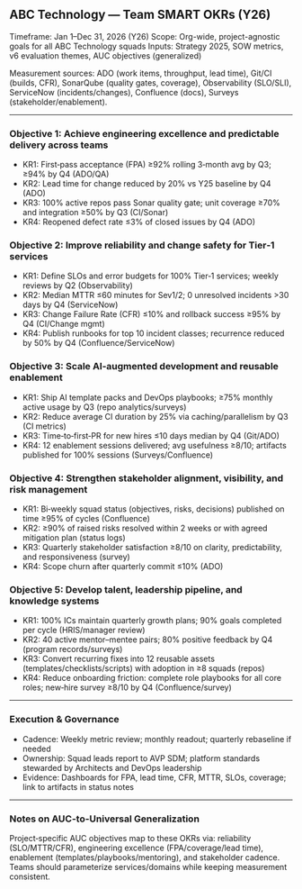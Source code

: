 ## ABC Technology — Team SMART OKRs (Y26)

Timeframe: Jan 1–Dec 31, 2026 (Y26)
Scope: Org-wide, project-agnostic goals for all ABC Technology squads
Inputs: Strategy 2025, SOW metrics, v6 evaluation themes, AUC objectives (generalized)

Measurement sources: ADO (work items, throughput, lead time), Git/CI (builds, CFR), SonarQube (quality gates, coverage), Observability (SLO/SLI), ServiceNow (incidents/changes), Confluence (docs), Surveys (stakeholder/enablement).

---

### Objective 1: Achieve engineering excellence and predictable delivery across teams

- KR1: First‑pass acceptance (FPA) ≥92% rolling 3‑month avg by Q3; ≥94% by Q4 (ADO/QA)
- KR2: Lead time for change reduced by 20% vs Y25 baseline by Q4 (ADO)
- KR3: 100% active repos pass Sonar quality gate; unit coverage ≥70% and integration ≥50% by Q3 (CI/Sonar)
- KR4: Reopened defect rate ≤3% of closed issues by Q4 (ADO)

### Objective 2: Improve reliability and change safety for Tier‑1 services

- KR1: Define SLOs and error budgets for 100% Tier‑1 services; weekly reviews by Q2 (Observability)
- KR2: Median MTTR ≤60 minutes for Sev1/2; 0 unresolved incidents >30 days by Q4 (ServiceNow)
- KR3: Change Failure Rate (CFR) ≤10% and rollback success ≥95% by Q4 (CI/Change mgmt)
- KR4: Publish runbooks for top 10 incident classes; recurrence reduced by 50% by Q4 (Confluence/ServiceNow)

### Objective 3: Scale AI‑augmented development and reusable enablement

- KR1: Ship AI template packs and DevOps playbooks; ≥75% monthly active usage by Q3 (repo analytics/surveys)
- KR2: Reduce average CI duration by 25% via caching/parallelism by Q3 (CI metrics)
- KR3: Time‑to‑first‑PR for new hires ≤10 days median by Q4 (Git/ADO)
- KR4: 12 enablement sessions delivered; avg usefulness ≥8/10; artifacts published for 100% sessions (Surveys/Confluence)

### Objective 4: Strengthen stakeholder alignment, visibility, and risk management

- KR1: Bi‑weekly squad status (objectives, risks, decisions) published on time ≥95% of cycles (Confluence)
- KR2: ≥90% of raised risks resolved within 2 weeks or with agreed mitigation plan (status logs)
- KR3: Quarterly stakeholder satisfaction ≥8/10 on clarity, predictability, and responsiveness (survey)
- KR4: Scope churn after quarterly commit ≤10% (ADO)

### Objective 5: Develop talent, leadership pipeline, and knowledge systems

- KR1: 100% ICs maintain quarterly growth plans; 90% goals completed per cycle (HRIS/manager review)
- KR2: 40 active mentor–mentee pairs; 80% positive feedback by Q4 (program records/surveys)
- KR3: Convert recurring fixes into 12 reusable assets (templates/checklists/scripts) with adoption in ≥8 squads (repos)
- KR4: Reduce onboarding friction: complete role playbooks for all core roles; new‑hire survey ≥8/10 by Q4 (Confluence/survey)

---

### Execution & Governance

- Cadence: Weekly metric review; monthly readout; quarterly rebaseline if needed
- Ownership: Squad leads report to AVP SDM; platform standards stewarded by Architects and DevOps leadership
- Evidence: Dashboards for FPA, lead time, CFR, MTTR, SLOs, coverage; link to artifacts in status notes

---

### Notes on AUC-to-Universal Generalization

Project‑specific AUC objectives map to these OKRs via: reliability (SLO/MTTR/CFR), engineering excellence (FPA/coverage/lead time), enablement (templates/playbooks/mentoring), and stakeholder cadence. Teams should parameterize services/domains while keeping measurement consistent.


